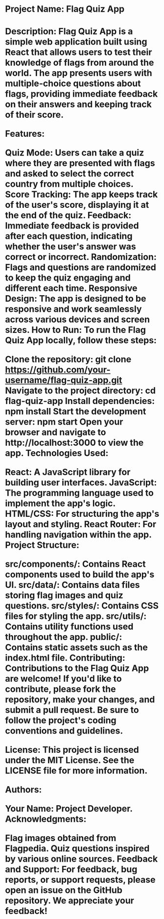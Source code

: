 <h1>Project Name: Flag Quiz App<h1>

Description:
Flag Quiz App is a simple web application built using React that allows users to test their knowledge of flags from around the world. The app presents users with multiple-choice questions about flags, providing immediate feedback on their answers and keeping track of their score.

Features:

Quiz Mode: Users can take a quiz where they are presented with flags and asked to select the correct country from multiple choices.
Score Tracking: The app keeps track of the user's score, displaying it at the end of the quiz.
Feedback: Immediate feedback is provided after each question, indicating whether the user's answer was correct or incorrect.
Randomization: Flags and questions are randomized to keep the quiz engaging and different each time.
Responsive Design: The app is designed to be responsive and work seamlessly across various devices and screen sizes.
How to Run:
To run the Flag Quiz App locally, follow these steps:

Clone the repository: git clone https://github.com/your-username/flag-quiz-app.git
Navigate to the project directory: cd flag-quiz-app
Install dependencies: npm install
Start the development server: npm start
Open your browser and navigate to http://localhost:3000 to view the app.
Technologies Used:

React: A JavaScript library for building user interfaces.
JavaScript: The programming language used to implement the app's logic.
HTML/CSS: For structuring the app's layout and styling.
React Router: For handling navigation within the app.
Project Structure:

src/components/: Contains React components used to build the app's UI.
src/data/: Contains data files storing flag images and quiz questions.
src/styles/: Contains CSS files for styling the app.
src/utils/: Contains utility functions used throughout the app.
public/: Contains static assets such as the index.html file.
Contributing:
Contributions to the Flag Quiz App are welcome! If you'd like to contribute, please fork the repository, make your changes, and submit a pull request. Be sure to follow the project's coding conventions and guidelines.

License:
This project is licensed under the MIT License. See the LICENSE file for more information.

Authors:

Your Name: Project Developer.
Acknowledgments:

Flag images obtained from Flagpedia.
Quiz questions inspired by various online sources.
Feedback and Support:
For feedback, bug reports, or support requests, please open an issue on the GitHub repository. We appreciate your feedback!
